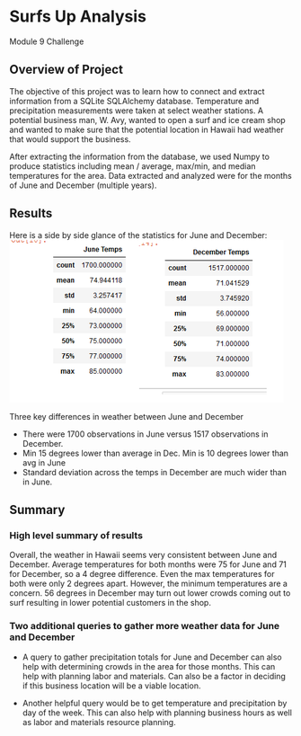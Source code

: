 # Surfs Up Analysis
Module 9 Challenge

## Overview of Project
The objective of this project was to learn how to connect and extract information from a SQLite SQLAlchemy database.
Temperature and precipitation measurements were taken at select weather stations.  A potential business
man, W. Avy, wanted to open a surf and ice cream shop and wanted to make sure that the potential location 
in Hawaii had weather that would support the business.

After extracting the information from the database, we used Numpy to produce statistics including mean / average, 
max/min, and median temperatures for the area.   Data extracted and analyzed were for the months of June and 
December (multiple years).

## Results
Here is a side by side glance of the statistics for June and December:
![June Dec Stats](https://github.com/gaudiom4git/surfs_up/blob/main/Resources/June%20and%20December%20Stats.png)

Three key differences in weather between June and December
*  There were 1700 observations in June versus 1517 observations in December. 
*  Min 15 degrees lower than average in Dec.   Min is 10 degrees lower than avg in June
*  Standard deviation across the temps in December are much wider than in June.

## Summary
### High level summary of results 

Overall, the weather in Hawaii seems very consistent between June and December.   Average temperatures for both 
months were 75 for June and 71 for December, so a 4 degree difference.  Even the max temperatures for both 
were only 2 degrees apart.  However, the minimum temperatures are a concern.   56 degrees in December may turn
out lower crowds coming out to surf resulting in lower potential customers in the shop.

### Two additional queries to gather more weather data for June and December

*  A query to gather precipitation totals for June and December can also help with determining crowds in the
area for those months.   This can help with planning labor and materials.   Can also be a factor in deciding
if this business location will be a viable location.

*  Another helpful query would be to get temperature and precipitation by day of the week.   This can also help
with planning business hours as well as labor and materials resource planning.

